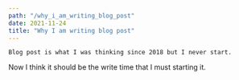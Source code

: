 ```yaml
---
path: "/why_i_am_writing_blog_post"
date: 2021-11-24
title: "Why I am writing blog post"
---
```


    Blog post is what I was thinking since 2018 but I never start.
Now I think it should be the write time that I must starting it.